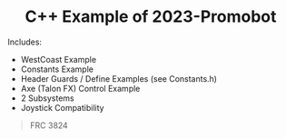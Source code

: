 <h1 align="center">C++ Example of 2023-Promobot</h1>

Includes:

* WestCoast Example
* Constants Example
* Header Guards / Define Examples (see Constants.h)
* Axe (Talon FX) Control Example
* 2 Subsystems
* Joystick Compatibility

> FRC 3824